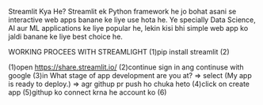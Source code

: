 Streamlit Kya He?
Streamlit ek Python framework he jo bohat asani se interactive web apps banane ke liye use hota he. Ye specially Data Science, 
AI aur ML applications ke liye popular he, lekin kisi bhi simple web app ko jaldi banane ke liye best choice he.

WORKING PROCEES WITH STREAMLIGHT 
(1)pip install streamlit
(2)


<!-- for deployemnt https://share.streamlit.io/ -->
(1)open https://share.streamlit.io/
(2)continue sign in ang continuse with google
(3)in What stage of app development are you at? => select (My app is ready to deploy.) => agr githup pr push ho chuka heto
(4)click on create app 
(5)githup ko connect krna he account ko
(6)